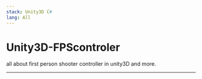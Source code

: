 ```yaml
---
stack: Unity3D C#
lang: All
---
```

# Unity3D-FPScontroler
all about first person shooter controller in unity3D and more.


---
